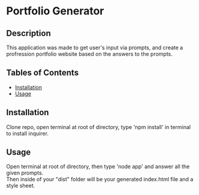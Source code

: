 # Portfolio Generator

## Description
This application was made to get user's input via prompts, and create a profression portfolio website based on the answers to the prompts.

## Tables of Contents
* [Installation](#installation)
* [Usage](#usage)

<a name="installation"/>

## Installation
Clone repo, open terminal at root of directory, type 'npm install' in terminal to install inquirer.


<a name="usage"/>

## Usage
Open terminal at root of directory, then type 'node app' and answer all the given prompts. <br />
Then inside of your "dist" folder will be your generated index.html file and a style sheet.
